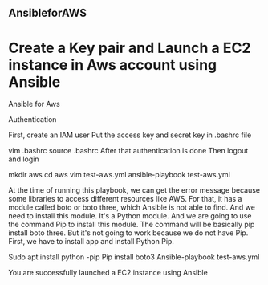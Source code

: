 ## AnsibleforAWS
# Create a Key pair and Launch a EC2 instance in Aws account using Ansible

Ansible for Aws 


Authentication

First, create an IAM user
Put the access key and secret key in .bashrc file 

vim .bashrc
source .bashrc
After that authentication is done 
Then logout and login

mkdir aws
cd aws
vim test-aws.yml
ansible-playbook test-aws.yml

At the time of running this playbook, we can get the error message because 
some libraries to access different resources like AWS.
For that, it has a module called boto or
boto three, which Ansible is not able to find.
And we need to install this module.
It's a Python module.
And we are going to use the
command Pip to install this module.
The command will be basically pip install boto three.
But it's not going to work because we do not have Pip.
First, we have to install app and install Python Pip.

Sudo apt install python -pip
Pip install boto3
Ansible-playbook test-aws.yml

You are successfully launched a EC2 instance using Ansible
